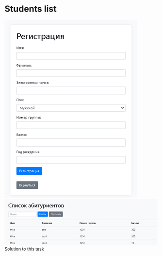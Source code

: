 # Students list

 
![Screen](images/screen1.jpg)
![Screen](images/screen2.jpg)
Solution to this [task](https://github.com/codedokode/pasta/blob/master/student-list.md)
